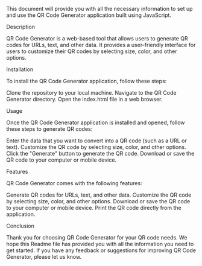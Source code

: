 This document will provide you with all the necessary information to set up and use the QR Code Generator application built using JavaScript.


Description

QR Code Generator is a web-based tool that allows users to generate QR codes for URLs, text, and other data. It provides a user-friendly interface for users to customize their QR codes by selecting size, color, and other options.

Installation

To install the QR Code Generator application, follow these steps:

Clone the repository to your local machine.
Navigate to the QR Code Generator directory.
Open the index.html file in a web browser.

Usage

Once the QR Code Generator application is installed and opened, follow these steps to generate QR codes:

Enter the data that you want to convert into a QR code (such as a URL or text).
Customize the QR code by selecting size, color, and other options.
Click the "Generate" button to generate the QR code.
Download or save the QR code to your computer or mobile device.

Features

QR Code Generator comes with the following features:

Generate QR codes for URLs, text, and other data.
Customize the QR code by selecting size, color, and other options.
Download or save the QR code to your computer or mobile device.
Print the QR code directly from the application.

Conclusion

Thank you for choosing QR Code Generator for your QR code needs. We hope this Readme file has provided you with all the information you need to get started. If you have any feedback or suggestions for improving QR Code Generator, please let us know.
